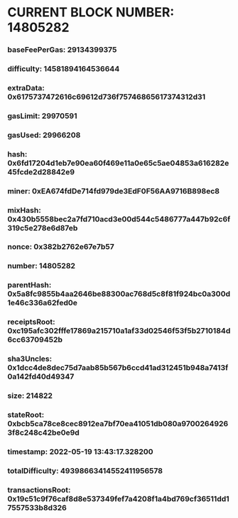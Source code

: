 # CURRENT BLOCK NUMBER: 14805282

### baseFeePerGas: 29134399375
### difficulty: 14581894164536644
### extraData: 0x6175737472616c69612d736f75746865617374312d31
### gasLimit: 29970591
### gasUsed: 29966208
### hash: 0x6fd17204d1eb7e90ea60f469e11a0e65c5ae04853a616282e45fcde2d28842e9
### miner: 0xEA674fdDe714fd979de3EdF0F56AA9716B898ec8
### mixHash: 0x430b5558bec2a7fd710acd3e00d544c5486777a447b92c6f319c5e278e6d87eb
### nonce: 0x382b2762e67e7b57
### number: 14805282
### parentHash: 0x5a8fc9855b4aa2646be88300ac768d5c8f81f924bc0a300d1e46c336a62fed0e
### receiptsRoot: 0xc195afc302fffe17869a215710a1af33d02546f53f5b2710184d6cc63709452b
### sha3Uncles: 0x1dcc4de8dec75d7aab85b567b6ccd41ad312451b948a7413f0a142fd40d49347
### size: 214822
### stateRoot: 0xbcb5ca78ce8cec8912ea7bf70ea41051db080a97002649263f8c248c42be0e9d
### timestamp: 2022-05-19 13:43:17.328200
### totalDifficulty: 49398663414552411956578
### transactionsRoot: 0x19c51c9f76caf8d8e537349fef7a4208f1a4bd769cf36511dd17557533b8d326
